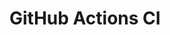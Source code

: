 # GitHub Actions CI



































































































































































